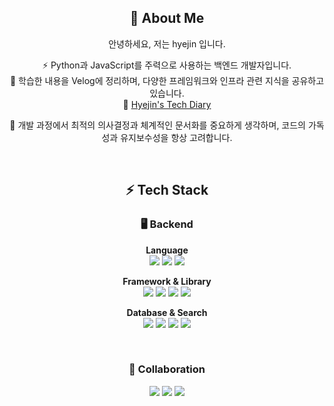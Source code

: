 <div align="center">

<h2>👋 About Me</h2>


안녕하세요, 저는 hyejin 입니다.

⚡ Python과 JavaScript를 주력으로 사용하는 백엔드 개발자입니다.  
🌱 학습한 내용을 Velog에 정리하며, 다양한 프레임워크와 인프라 관련 지식을 공유하고 있습니다.  
🔗 [Hyejin's Tech Diary](https://velog.io/@gpwls6240/posts)  

💬 개발 과정에서 최적의 의사결정과 체계적인 문서화를 중요하게 생각하며, 코드의 가독성과 유지보수성을 항상 고려합니다.

<br/>

<h2>⚡ Tech Stack</h2>


### 🖥️ Backend
**Language**  
<img src="https://img.shields.io/badge/Python-FAD689?style=flat-square&logo=Python&logoColor=white"/> 
<img src="https://img.shields.io/badge/TypeScript-F7C057?style=flat-square&logo=TypeScript&logoColor=white"/>
<img src="https://img.shields.io/badge/JavaScript-F2A828?style=flat-square&logo=JavaScript&logoColor=white"/>

**Framework & Library**  
<img src="https://img.shields.io/badge/Django-A8E6CF?style=flat-square&logo=Django&logoColor=white"/>
<img src="https://img.shields.io/badge/Django REST Framework-7ED9A6?style=flat-square&logo=Django&logoColor=white"/>
<img src="https://img.shields.io/badge/NestJS-7ED9A6?style=flat-square&logo=NestJS&logoColor=white"/> 
<img src="https://img.shields.io/badge/FastAPI-33A355?style=flat-square&logo=FastAPI&logoColor=white"/> 

**Database & Search**  
<img src="https://img.shields.io/badge/MySQL-B3E5FC?style=flat-square&logo=MySQL&logoColor=white"/> 
<img src="https://img.shields.io/badge/PostgreSQL-81D4FA?style=flat-square&logo=PostgreSQL&logoColor=white"/> 
<img src="https://img.shields.io/badge/SQLite-4FC3F7?style=flat-square&logo=SQLite&logoColor=white"/> 
<img src="https://img.shields.io/badge/OpenSearch-29B6F6?style=flat-square&logo=OpenSearch&logoColor=white"/>

<br/>

### 🤝 Collaboration

<img src="https://img.shields.io/badge/Notion-F8BBD0?style=flat-square&logo=Notion&logoColor=white"/>
<img src="https://img.shields.io/badge/Figma-F48FB1?style=flat-square&logo=Figma&logoColor=white"/>
<img src="https://img.shields.io/badge/Slack-F06292?style=flat-square&logo=Slack&logoColor=white"/>

<br/>

</div>
